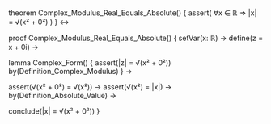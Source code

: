 theorem Complex_Modulus_Real_Equals_Absolute() {
  assert(
    ∀x ∈ ℝ ⇒ |x| = √(x² + 0²)
  )
} ↔

proof Complex_Modulus_Real_Equals_Absolute() {
  setVar(x: ℝ) →
  define(z = x + 0i) →
  
  lemma Complex_Form() {
    assert(|z| = √(x² + 0²))
    by(Definition_Complex_Modulus)
  } →
  
  assert(√(x² + 0²) = √(x²)) →
  assert(√(x²) = |x|) →
  by(Definition_Absolute_Value) →
  
  conclude(|x| = √(x² + 0²))
}